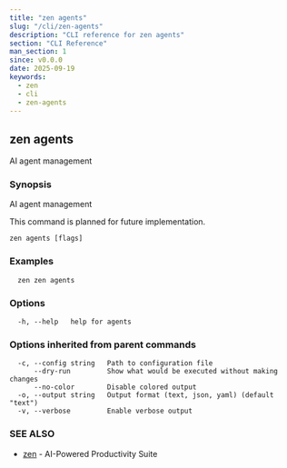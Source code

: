 ```yaml
---
title: "zen agents"
slug: "/cli/zen-agents"
description: "CLI reference for zen agents"
section: "CLI Reference"
man_section: 1
since: v0.0.0
date: 2025-09-19
keywords:
  - zen
  - cli
  - zen-agents
---
```


## zen agents

AI agent management

### Synopsis

AI agent management

This command is planned for future implementation.

```
zen agents [flags]
```

### Examples

```
  zen zen agents
```

### Options

```
  -h, --help   help for agents
```

### Options inherited from parent commands

```
  -c, --config string   Path to configuration file
      --dry-run         Show what would be executed without making changes
      --no-color        Disable colored output
  -o, --output string   Output format (text, json, yaml) (default "text")
  -v, --verbose         Enable verbose output
```

### SEE ALSO

* [zen](zen.md.md)	 - AI-Powered Productivity Suite

